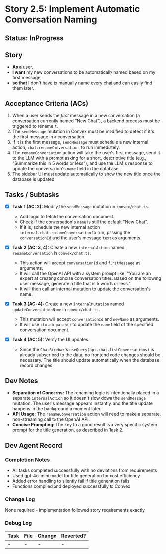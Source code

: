 # Story 2.5: Implement Automatic Conversation Naming

## Status: InProgress

## Story

-   **As a** user,
-   **I want** my new conversations to be automatically named based on my first message,
-   **so that** I don't have to manually name every chat and can easily find them later.

## Acceptance Criteria (ACs)

1.  When a user sends the *first* message in a new conversation (a conversation currently named "New Chat"), a backend process must be triggered to rename it.
2.  The `sendMessage` mutation in Convex must be modified to detect if it's the first message in a conversation.
3.  If it is the first message, `sendMessage` must schedule a new internal action, `chat:renameConversation`, to run immediately.
4.  The `renameConversation` action will take the user's first message, send it to the LLM with a prompt asking for a short, descriptive title (e.g., "Summarize this in 5 words or less"), and use the LLM's response to update the conversation's `name` field in the database.
5.  The sidebar UI must update automatically to show the new title once the database is updated.

## Tasks / Subtasks

-   [x] **Task 1 (AC: 2):** Modify the `sendMessage` mutation in `convex/chat.ts`.
    -   Add logic to fetch the conversation document.
    -   Check if the conversation's `name` is still the default "New Chat".
    -   If it is, schedule the new internal action `internal.chat.renameConversation` to run, passing the `conversationId` and the user's message `text` as arguments.

-   [x] **Task 2 (AC: 3, 4):** Create a new `internalAction` named `renameConversation` in `convex/chat.ts`.
    -   This action will accept `conversationId` and `firstMessage` as arguments.
    -   It will call the OpenAI API with a system prompt like: "You are an expert at creating concise conversation titles. Based on the following user message, generate a title that is 5 words or less."
    -   It will then call an internal mutation to update the conversation's name.

-   [x] **Task 3 (AC: 4):** Create a new `internalMutation` named `updateConversationName` in `convex/chat.ts`.
    -   This mutation will accept `conversationId` and `newName` as arguments.
    -   It will use `ctx.db.patch()` to update the `name` field of the specified conversation document.

-   [x] **Task 4 (AC: 5):** Verify the UI updates.
    -   Since the `ChatSidebar`'s `useQuery(api.chat.listConversations)` is already subscribed to the data, no frontend code changes should be necessary. The title should update automatically when the database record changes.

## Dev Notes

*   **Separation of Concerns:** The renaming logic is intentionally placed in a separate `internalAction` so it doesn't slow down the `sendMessage` mutation. The user's message appears instantly, and the title update happens in the background a moment later.
*   **API Usage:** The `renameConversation` action will need to make a separate, non-streaming call to the OpenAI API.
*   **Concise Prompting:** The key to a good result is a very specific system prompt for the title generation, as described in Task 2.

## Dev Agent Record

### Completion Notes
- All tasks completed successfully with no deviations from requirements
- Used gpt-4o-mini model for title generation for cost efficiency  
- Added error handling to silently fail if title generation fails
- Functions compiled and deployed successfully to Convex

### Change Log  
None required - implementation followed story requirements exactly

### Debug Log
| Task | File | Change | Reverted? |
|------|------|--------|-----------|
| - | - | - | - |